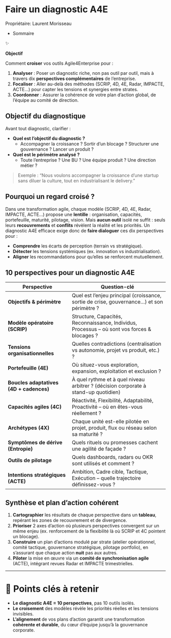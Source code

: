 # Faire un diagnostic A4E

Propriétaire: Laurent Morisseau

- Sommaire

<aside>
✨

**Objectif**

Comment **croiser** vos outils Agile4Enterprise pour :

1. **Analyser** : Poser un diagnostic riche, non pas outil par outil, mais à travers dix **perspectives complémentaires** de l’entreprise.
2. **Focaliser** : Aller au-delà des méthodes (SCRIP, 4D, 4E, Radar, IMPACTE, ACTE…) pour capter les tensions et synergies entre strates.
3. **Coordonner** : Assurer la cohérence de votre plan d’action global, de l’équipe au comité de direction.
</aside>

## Objectif du diagnostique

Avant tout diagnostic, clarifier :

- **Quel est l’objectif du diagnostic ?**
    - Accompagner la croissance ? Sortir d’un blocage ? Structurer une gouvernance ? Lancer un produit ?
- **Quel est le périmètre analysé ?**
    - Toute l’entreprise ? Une BU ? Une équipe produit ? Une direction métier ?

> Exemple : “Nous voulons accompagner la croissance d’une startup sans diluer la culture, tout en industrialisant le delivery.”
> 

## Pourquoi un regard croisé ?

Dans une transformation agile, chaque modèle (SCRIP, 4D, 4E, Radar, IMPACTE, ACTE…) propose une **lentille** : organisation, capacités, portefeuille, maturité, pilotage, vision. Mais **aucun outil** isolé ne suffit : seuls leurs **recouvrements** et **conflits** révèlent la réalité et les priorités. Un diagnostic A4E efficace exige donc de **faire dialoguer** ces dix perspectives pour :

- **Comprendre** les écarts de perception (terrain vs stratégique).
- **Détecter** les tensions systémiques (ex. innovation vs industrialisation).
- **Aligner** les recommandations pour qu’elles se renforcent mutuellement.

## 10 perspectives pour un diagnostic A4E

| Perspective | Question-clé |
| --- | --- |
| **Objectifs & périmètre** | Quel est l’enjeu principal (croissance, sortie de crise, gouvernance…) et son périmètre ? |
| **Modèle opératoire (SCRIP)** | Structure, Capacités, Reconnaissance, Individus, Processus – où sont vos forces & blocages ? |
| **Tensions organisationnelles** | Quelles contradictions (centralisation vs autonomie, projet vs produit, etc.) ? |
| **Portefeuille (4E)** | Où situez-vous exploration, expansion, exploitation et exclusion ? |
| **Boucles adaptatives (4D + cadences)** | À quel rythme et à quel niveau arbitrer ? (décision corporate à stand-up quotidien) |
| **Capacités agiles (4C)** | Réactivité, Flexibilité, Adaptabilité, Proactivité – où en êtes-vous réellement ? |
| **Archétypes (4X)** | Chaque unité est-elle pilotée en projet, produit, flux ou réseau selon sa maturité ? |
| **Symptômes de dérive (Entropie)** | Quels rituels ou promesses cachent une agilité de façade ? |
| **Outils de pilotage** | Quels dashboards, radars ou OKR sont utilisés et comment ? |
| **Intentions stratégiques (ACTE)** | Ambition, Cadre cible, Tactique, Exécution – quelle trajectoire définissez-vous ? |

## Synthèse et plan d’action cohérent

1. **Cartographier** les résultats de chaque perspective dans un **tableau**, repérant les zones de recouvrement et de divergence.
2. **Prioriser** 2 axes d’action où plusieurs perspectives convergent sur un même enjeu (ex. renforcement de la flexibilité là où SCRIP et 4C pointent un blocage).
3. **Construire** un plan d’actions modulé par strate (atelier opérationnel, comité tactique, gouvernance stratégique, pilotage portfolio), en s’assurant que chaque action **nuit** pas aux autres.
4. **Piloter** la mise en œuvre via un **comité de synchronisation agile** (ACTE), intégrant revues Radar et IMPACTE trimestrielles.

---

# 🔑 Points clés à retenir

- **Le diagnostic A4E = 10 perspectives**, pas 10 outils isolés.
- **Le croisement** des modèles révèle les priorités réelles et les tensions invisibles.
- **L’alignement** de vos plans d’action garantit une transformation **cohérente et durable**, du cœur d’équipe jusqu’à la gouvernance corporate.